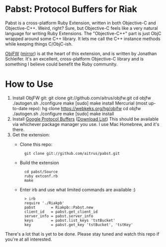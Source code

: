Pabst: Protocol Buffers for Riak
================================

Pabst is a cross-platform Ruby Extension, written in both Objective-C and Objective-C++.  Weird, right?  Sure, but Objective-C feels like a very natural language for writing Ruby Extensions.  The "Objective-C++" part is just ObjC wrapped around some C++ library.  It lets me call the C++ instance methods while keeping things C/ObjC-ish.

[ObjFW][objfw] ([mirror][objfw-mirror]) is at the heart of this extension, and is written by Jonathan Schleifer.  It's an excellent, cross-platform Objective-C library and is something I believe could benefit the Ruby community.

How to Use
==========

1. Install ObjFW
      git:
            git clone git://github.com/aitrus/objfw.git
            cd objfw
            ./autogen.sh
            ./configure
            make
            [sudo] make install
    Mercurial (most up-to-date repo):
            hg clone https://webkeks.org/hg/objfw
            cd objfw
            ./autogen.sh
            ./configure
            make
            [sudo] make install
2. Install [Google Protocol Buffers][protobuf] ([Download List][protobuf-dl])
    This should be available via whichever package manager you use. I use Mac Homebrew, and it's there.
3. Get the extension:
    * Clone this repo:

            git clone git://github.com/aitrus/pabst.git

    * Build the extension

            cd pabst/Source
            ruby extconf.rb
            make

    * Enter irb and use what limited commands are available :)

            > irb
            require './Riakpb'
            pabst       = Riakpb::Pabst.new
            client_id   = pabst.get_client_id
            server_info = pabst.server_info
            keys        = pabst.list_keys 'tstBucket'
            key         = pabst.get_key 'tstBucket', 'tstKey'


There's a lot that is yet to be done. Please stay tuned and watch this repo if you're at all interested.

[objfw]:        https://webkeks.org/objfw/                        "ObjFW Project Page"
[objfw-mirror]: http://github.com/aitrus/objfw                    "ObjFW Github Mirror"
[protobuf]:     http://code.google.com/p/protobuf/                "Google Protocol Buffers"
[protobuf-dl]:  http://code.google.com/p/protobuf/downloads/list  "Google Protocol Buffers Download Page"
